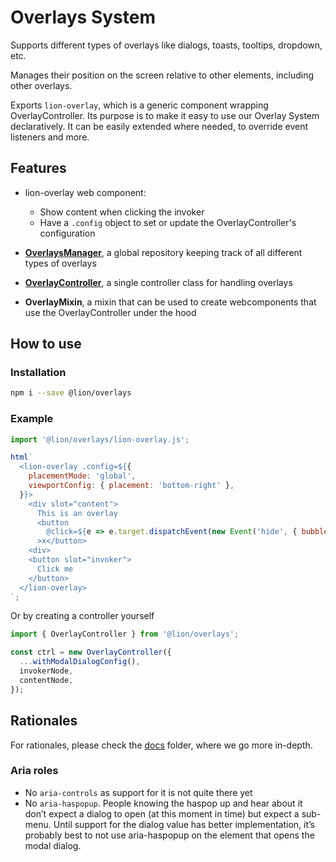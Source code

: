 # Overlays System

[//]: # 'AUTO INSERT HEADER PREPUBLISH'

Supports different types of overlays like dialogs, toasts, tooltips, dropdown, etc.

Manages their position on the screen relative to other elements, including other overlays.

Exports `lion-overlay`, which is a generic component wrapping OverlayController.
Its purpose is to make it easy to use our Overlay System declaratively. It can be easily extended where needed, to override event listeners and more.

## Features

- lion-overlay web component:

  - Show content when clicking the invoker
  - Have a `.config` object to set or update the OverlayController's configuration

- [**OverlaysManager**](./docs/OverlaysManager.md), a global repository keeping track of all different types of overlays
- [**OverlayController**](./docs/OverlayController.md), a single controller class for handling overlays
- **OverlayMixin**, a mixin that can be used to create webcomponents that use the OverlayController under the hood

## How to use

### Installation

```sh
npm i --save @lion/overlays
```

### Example

```js
import '@lion/overlays/lion-overlay.js';

html`
  <lion-overlay .config=${{
    placementMode: 'global',
    viewportConfig: { placement: 'bottom-right' },
  }}>
    <div slot="content">
      This is an overlay
      <button
        @click=${e => e.target.dispatchEvent(new Event('hide', { bubbles: true }))}
      >x</button>
    <div>
    <button slot="invoker">
      Click me
    </button>
  </lion-overlay>
`;
```

Or by creating a controller yourself

```js
import { OverlayController } from '@lion/overlays';

const ctrl = new OverlayController({
  ...withModalDialogConfig(),
  invokerNode,
  contentNode,
});
```

## Rationales

For rationales, please check the [docs](./docs) folder, where we go more in-depth.

### Aria roles

- No `aria-controls` as support for it is not quite there yet
- No `aria-haspopup`. People knowing the haspop up and hear about it don’t expect a dialog to open (at this moment in time) but expect a sub-menu. Until support for the dialog value has better implementation, it’s probably best to not use aria-haspopup on the element that opens the modal dialog.
